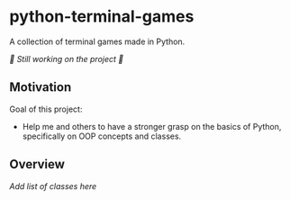 # python-terminal-games

A collection of terminal games made in Python.

*🚧 Still working on the project 🚧* 

## Motivation
Goal of this project:
-  Help me and others to have a stronger grasp on the basics of Python, specifically on OOP concepts and classes.

## Overview
*Add list of classes here* 
